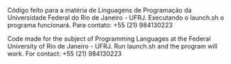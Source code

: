 Código feito para a matéria de Linguagens de Programação da Universidade Federal do Rio de Janeiro - UFRJ. Executando o launch.sh o programa funcionará. Para contato: +55 (21) 984130223



Code made for the subject of Programming Languages ​​at the Federal University of Rio de Janeiro - UFRJ. Run launch.sh and the program will work. For contact: +55 (21) 984130223
